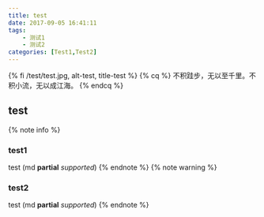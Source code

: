 ```yaml
---
title: test
date: 2017-09-05 16:41:11
tags:
    - 测试1
    - 测试2
categories: [Test1,Test2]
---
```

{% fi /test/test.jpg, alt-test, title-test %}
{% cq %} 
不积跬步，无以至千里。不积小流，无以成江海。
{% endcq %}
## test
<!-- more -->
{% note info %}
### test1
test (md **partial** *supported*) 
{% endnote %}
{% note warning %}
### test2
test (md **partial** *supported*) 
{% endnote %}
